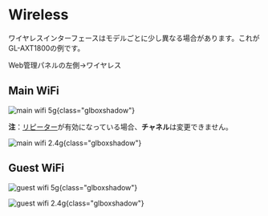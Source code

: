 # Wireless

ワイヤレスインターフェースはモデルごとに少し異なる場合があります。これがGL-AXT1800の例です。

Web管理パネルの左側->ワイヤレス

## Main WiFi

![main wifi 5g](https://static.gl-inet.com/docs/en/4/tutorials/wireless/main_wifi_5g.png){class="glboxshadow"}

**注**：[リピーター](../internet_repeater/)が有効になっている場合、**チャネル**は変更できません。

![main wifi 2.4g](https://static.gl-inet.com/docs/en/4/tutorials/wireless/main_wifi_2.4g.png){class="glboxshadow"}

## Guest WiFi

![guest wifi 5g](https://static.gl-inet.com/docs/en/4/tutorials/wireless/guest_wifi_5g.png){class="glboxshadow"}

![guest wifi 2.4g](https://static.gl-inet.com/docs/en/4/tutorials/wireless/guest_wifi_2.4g.png){class="glboxshadow"}
